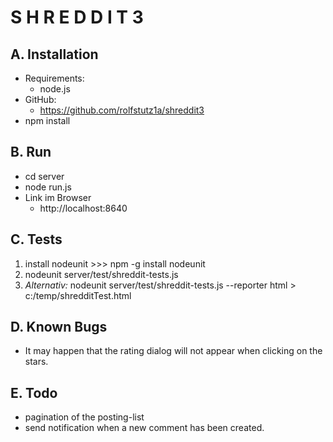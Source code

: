 # S H R E D D I T  3

## A. Installation

* Requirements:
    * node.js
* GitHub:
    * https://github.com/rolfstutz1a/shreddit3
* npm install

## B. Run

* cd server
* node run.js
* Link im Browser
    * http://localhost:8640

## C. Tests

1. install nodeunit >>> npm -g install nodeunit
2. nodeunit server/test/shreddit-tests.js
3. *Alternativ:*  nodeunit server/test/shreddit-tests.js --reporter html  > c:/temp/shredditTest.html


## D. Known Bugs

* It may happen that the rating dialog will not appear when clicking on the stars.

## E. Todo

* pagination of the posting-list
* send notification when a new comment has been created.
